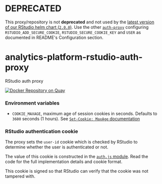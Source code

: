 # DEPRECATED
This proxy/repository is not **deprecated** and not used by the [latest version of our RStudio helm chart (`2.0.0`)](https://github.com/ministryofjustice/analytics-platform-helm-charts/blob/master/charts/rstudio/README.md). Use the other [`auth-proxy`](https://github.com/ministryofjustice/analytics-platform-auth-proxy) configuring `RSTUDIO_ADD_SECURE_COOKIE`, `RSTUDIO_SECURE_COOKIE_KEY` and `USER` as documented in README's Configuration section.

# analytics-platform-rstudio-auth-proxy
RStudio auth proxy

[![Docker Repository on Quay](https://quay.io/repository/mojanalytics/rstudio-auth-proxy/status "Docker Repository on Quay")](https://quay.io/repository/mojanalytics/rstudio-auth-proxy)

### Environment variables

- `COOKIE_MAXAGE`, maximum age of session cookies in seconds.
  Defaults to `3600` seconds (1 hours).
  See [`Set-Cookie: MaxAge` documentation](https://developer.mozilla.org/en-US/docs/Web/HTTP/Headers/Set-Cookie)


### RStudio authentication cookie
The proxy sets the `user-id` cookie which is checked by RStudio to determine
whether the user is authenticated or not.

The value of this cookie is constructed in the [`auth.js` module](/app/auth.js).
Read the code for the full implementation details and cookie format.

This cookie is signed so that RStudio can verify that the cookie was not tampered with.
